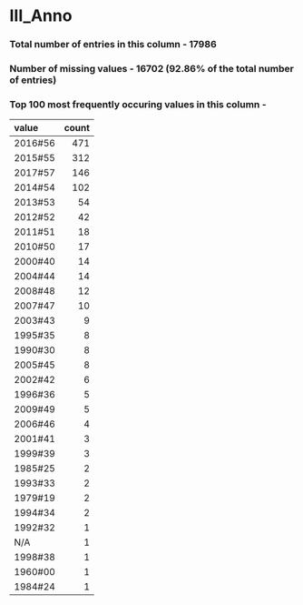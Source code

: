 
# III_Anno

### Total number of entries in this column - 17986

### Number of missing values - 16702 (92.86% of the total number of entries)

### Top 100 most frequently occuring values in this column -

| value   |   count |
|:--------|--------:|
| 2016#56 |     471 |
| 2015#55 |     312 |
| 2017#57 |     146 |
| 2014#54 |     102 |
| 2013#53 |      54 |
| 2012#52 |      42 |
| 2011#51 |      18 |
| 2010#50 |      17 |
| 2000#40 |      14 |
| 2004#44 |      14 |
| 2008#48 |      12 |
| 2007#47 |      10 |
| 2003#43 |       9 |
| 1995#35 |       8 |
| 1990#30 |       8 |
| 2005#45 |       8 |
| 2002#42 |       6 |
| 1996#36 |       5 |
| 2009#49 |       5 |
| 2006#46 |       4 |
| 2001#41 |       3 |
| 1999#39 |       3 |
| 1985#25 |       2 |
| 1993#33 |       2 |
| 1979#19 |       2 |
| 1994#34 |       2 |
| 1992#32 |       1 |
| N/A     |       1 |
| 1998#38 |       1 |
| 1960#00 |       1 |
| 1984#24 |       1 |
